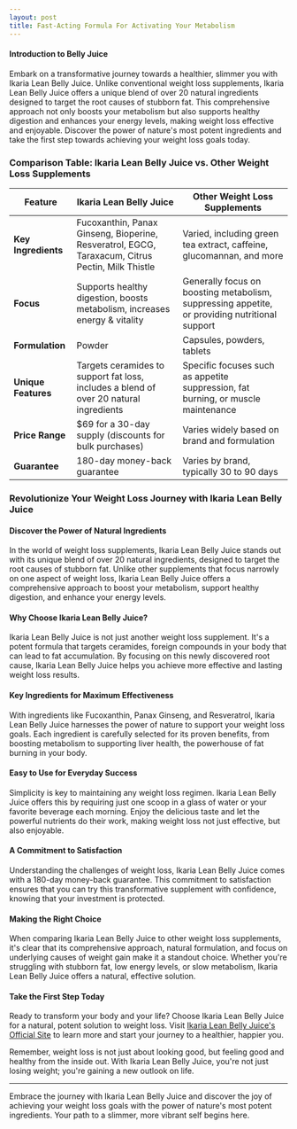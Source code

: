 ```yaml
---
layout: post
title: Fast-Acting Formula For Activating Your Metabolism
---
```


#### Introduction to Belly Juice

Embark on a transformative journey towards a healthier, slimmer you with Ikaria Lean Belly Juice. Unlike conventional weight loss supplements, Ikaria Lean Belly Juice offers a unique blend of over 20 natural ingredients designed to target the root causes of stubborn fat. This comprehensive approach not only boosts your metabolism but also supports healthy digestion and enhances your energy levels, making weight loss effective and enjoyable. Discover the power of nature's most potent ingredients and take the first step towards achieving your weight loss goals today.

### Comparison Table: Ikaria Lean Belly Juice vs. Other Weight Loss Supplements

| **Feature**                | **Ikaria Lean Belly Juice**                                                                 | **Other Weight Loss Supplements**                                      |
|----------------------------|----------------------------------------------------------------------------|-----------------------------------------------------------------------|
| **Key Ingredients**        | Fucoxanthin, Panax Ginseng, Bioperine, Resveratrol, EGCG, Taraxacum, Citrus Pectin, Milk Thistle | Varied, including green tea extract, caffeine, glucomannan, and more  |
| **Focus**                  | Supports healthy digestion, boosts metabolism, increases energy & vitality | Generally focus on boosting metabolism, suppressing appetite, or providing nutritional support |
| **Formulation**            | Powder                                                                    | Capsules, powders, tablets                                            |
| **Unique Features**        | Targets ceramides to support fat loss, includes a blend of over 20 natural ingredients | Specific focuses such as appetite suppression, fat burning, or muscle maintenance |
| **Price Range**            | $69 for a 30-day supply (discounts for bulk purchases)                    | Varies widely based on brand and formulation                          |
| **Guarantee**              | 180-day money-back guarantee                                              | Varies by brand, typically 30 to 90 days                              |

### Revolutionize Your Weight Loss Journey with Ikaria Lean Belly Juice

#### Discover the Power of Natural Ingredients

In the world of weight loss supplements, Ikaria Lean Belly Juice stands out with its unique blend of over 20 natural ingredients, designed to target the root causes of stubborn fat. Unlike other supplements that focus narrowly on one aspect of weight loss, Ikaria Lean Belly Juice offers a comprehensive approach to boost your metabolism, support healthy digestion, and enhance your energy levels.

#### Why Choose Ikaria Lean Belly Juice?

Ikaria Lean Belly Juice is not just another weight loss supplement. It's a potent formula that targets ceramides, foreign compounds in your body that can lead to fat accumulation. By focusing on this newly discovered root cause, Ikaria Lean Belly Juice helps you achieve more effective and lasting weight loss results.

#### Key Ingredients for Maximum Effectiveness

With ingredients like Fucoxanthin, Panax Ginseng, and Resveratrol, Ikaria Lean Belly Juice harnesses the power of nature to support your weight loss goals. Each ingredient is carefully selected for its proven benefits, from boosting metabolism to supporting liver health, the powerhouse of fat burning in your body.

#### Easy to Use for Everyday Success

Simplicity is key to maintaining any weight loss regimen. Ikaria Lean Belly Juice offers this by requiring just one scoop in a glass of water or your favorite beverage each morning. Enjoy the delicious taste and let the powerful nutrients do their work, making weight loss not just effective, but also enjoyable.

#### A Commitment to Satisfaction

Understanding the challenges of weight loss, Ikaria Lean Belly Juice comes with a 180-day money-back guarantee. This commitment to satisfaction ensures that you can try this transformative supplement with confidence, knowing that your investment is protected.

#### Making the Right Choice

When comparing Ikaria Lean Belly Juice to other weight loss supplements, it's clear that its comprehensive approach, natural formulation, and focus on underlying causes of weight gain make it a standout choice. Whether you're struggling with stubborn fat, low energy levels, or slow metabolism, Ikaria Lean Belly Juice offers a natural, effective solution.

#### Take the First Step Today

Ready to transform your body and your life? Choose Ikaria Lean Belly Juice for a natural, potent solution to weight loss. Visit [Ikaria Lean Belly Juice's Official Site](https://97ed5lozq4hqu9i8i334f38u74.hop.clickbank.net) to learn more and start your journey to a healthier, happier you.

Remember, weight loss is not just about looking good, but feeling good and healthy from the inside out. With Ikaria Lean Belly Juice, you're not just losing weight; you're gaining a new outlook on life.

---

Embrace the journey with Ikaria Lean Belly Juice and discover the joy of achieving your weight loss goals with the power of nature's most potent ingredients. Your path to a slimmer, more vibrant self begins here.
